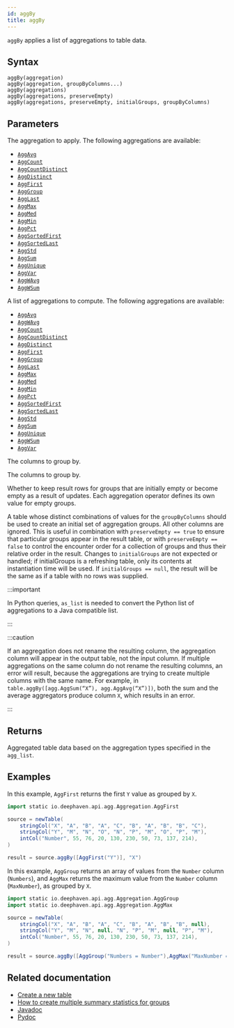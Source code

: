 ```yaml
---
id: aggBy
title: aggBy
---
```


`aggBy` applies a list of aggregations to table data.

## Syntax

```
aggBy(aggregation)
aggBy(aggregation, groupByColumns...)
aggBy(aggregations)
aggBy(aggregations, preserveEmpty)
aggBy(aggregations, preserveEmpty, initialGroups, groupByColumns)
```

## Parameters

<!--TODO: add full list of aggregations available-->
<ParamTable>
<Param name="aggregation" type="Aggregation">

The aggregation to apply. The following aggregations are available:

- [`AggAvg`](./AggAvg.md)
- [`AggCount`](./AggCount.md)
- [`AggCountDistinct`](./AggCountDistinct.md)
- [`AggDistinct`](./AggDistinct.md)
- [`AggFirst`](./AggFirst.md)
- [`AggGroup`](./AggGroup.md)
- [`AggLast`](./AggLast.md)
- [`AggMax`](./AggMax.md)
- [`AggMed`](./AggMed.md)
- [`AggMin`](./AggMin.md)
- [`AggPct`](./AggPct.md)
- [`AggSortedFirst`](./AggSortedFirst.md)
- [`AggSortedLast`](./AggSortedLast.md)
- [`AggStd`](./AggStd.md)
- [`AggSum`](./AggSum.md)
- [`AggUnique`](./AggUnique.md)
- [`AggVar`](./AggVar.md)
- [`AggWAvg`](./AggWAvg.md)
- [`AggWSum`](./AggWSum.md)

</Param>
<Param name="aggregations" type="Collection<? extends Aggregation>">

A list of aggregations to compute. The following aggregations are available:

- [`AggAvg` ](./AggAvg.md)
- [`AggWAvg`](./AggWAvg.md)
- [`AggCount`](./AggCount.md)
- [`AggCountDistinct`](./AggCountDistinct.md)
- [`AggDistinct`](./AggDistinct.md)
- [`AggFirst`](./AggFirst.md)
- [`AggGroup`](./AggGroup.md)
- [`AggLast`](./AggLast.md)
- [`AggMax`](./AggMax.md)
- [`AggMed`](./AggMed.md)
- [`AggMin`](./AggMin.md)
- [`AggPct`](./AggPct.md)
- [`AggSortedFirst`](./AggSortedFirst.md)
- [`AggSortedLast`](./AggSortedLast.md)
- [`AggStd`](./AggStd.md)
- [`AggSum`](./AggSum.md)
- [`AggUnique`](./AggUnique.md)
- [`AggWSum`](./AggWSum.md)
- [`AggVar`](./AggVar.md)

</Param>
<Param name="groupByColumns" type="String...">

The columns to group by.

</Param>
<Param name="groupByColumns" type="Collection<? extends ColumnName>">

The columns to group by.

</Param>
<Param name="preserveEmpty" type="boolean">

Whether to keep result rows for groups that are initially empty or become empty as a result of updates. Each aggregation operator defines its own value for empty groups.

</Param>
<Param name="initialGroups" type="Table">

A table whose distinct combinations of values for the `groupByColumns` should be used to create an initial set of aggregation groups. All other columns are ignored.
This is useful in combination with `preserveEmpty == true` to ensure that particular groups appear in the result table, or with `preserveEmpty == false` to control the encounter order for a collection of groups and thus their relative order in the result.
Changes to `initialGroups` are not expected or handled; if initialGroups is a refreshing table, only its contents at instantiation time will be used.
If `initialGroups == null`, the result will be the same as if a table with no rows was supplied.

</Param>
</ParamTable>

:::important

In Python queries, `as_list` is needed to convert the Python list of aggregations to a Java compatible list.

:::

:::caution

If an aggregation does not rename the resulting column, the aggregation column will appear in the output table, not the input column. If multiple aggregations on the same column do not rename the resulting columns, an error will result, because the aggregations are trying to create multiple columns with the same name. For example, in `table.aggBy([agg.AggSum(“X”), agg.AggAvg(“X”)])`, both the sum and the average aggregators produce column `X`, which results in an error.

:::

## Returns

Aggregated table data based on the aggregation types specified in the `agg_list`.

## Examples

In this example, `AggFirst` returns the first `Y` value as grouped by `X`.

```groovy order=source,result
import static io.deephaven.api.agg.Aggregation.AggFirst

source = newTable(
    stringCol("X", "A", "B", "A", "C", "B", "A", "B", "B", "C"),
    stringCol("Y", "M", "N", "O", "N", "P", "M", "O", "P", "M"),
    intCol("Number", 55, 76, 20, 130, 230, 50, 73, 137, 214),
)

result = source.aggBy([AggFirst("Y")], "X")
```

In this example, `AggGroup` returns an array of values from the `Number` column (`Numbers`), and `AggMax` returns the maximum value from the `Number` column (`MaxNumber`), as grouped by `X`.

```groovy order=source,result
import static io.deephaven.api.agg.Aggregation.AggGroup
import static io.deephaven.api.agg.Aggregation.AggMax

source = newTable(
    stringCol("X", "A", "B", "A", "C", "B", "A", "B", "B", null),
    stringCol("Y", "M", "N", null, "N", "P", "M", null, "P", "M"),
    intCol("Number", 55, 76, 20, 130, 230, 50, 73, 137, 214),
)

result = source.aggBy([AggGroup("Numbers = Number"),AggMax("MaxNumber = Number")], "X")
```

<!--TODO: https://github.com/deephaven/deephaven.io/issues/2460 add code examples -->

## Related documentation

- [Create a new table](../../../how-to-guides/new-table.md)
- [How to create multiple summary statistics for groups](../../../how-to-guides/combined-aggregations.md)
- [Javadoc](<https://deephaven.io/core/javadoc/io/deephaven/api/TableOperations.html#aggBy(io.deephaven.api.agg.Aggregation)>)
- [Pydoc](https://deephaven.io/core/pydoc/code/deephaven.AggregationFactory.html)
